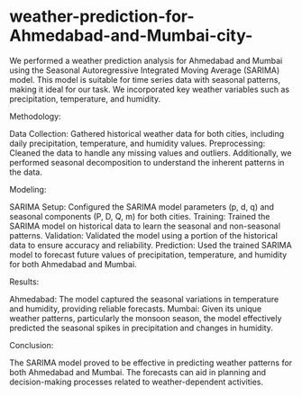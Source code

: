 # weather-prediction-for-Ahmedabad-and-Mumbai-city-
We performed a weather prediction analysis for Ahmedabad and Mumbai using the Seasonal Autoregressive Integrated Moving Average (SARIMA) model. This model is suitable for time series data with seasonal patterns, making it ideal for our task. We incorporated key weather variables such as precipitation, temperature, and humidity.

Methodology:

Data Collection: Gathered historical weather data for both cities, including daily precipitation, temperature, and humidity values.
Preprocessing: Cleaned the data to handle any missing values and outliers. Additionally, we performed seasonal decomposition to understand the inherent patterns in the data.

Modeling:

SARIMA Setup: Configured the SARIMA model parameters (p, d, q) and seasonal components (P, D, Q, m) for both cities.
Training: Trained the SARIMA model on historical data to learn the seasonal and non-seasonal patterns.
Validation: Validated the model using a portion of the historical data to ensure accuracy and reliability.
Prediction: Used the trained SARIMA model to forecast future values of precipitation, temperature, and humidity for both Ahmedabad and Mumbai.

Results:

Ahmedabad: The model captured the seasonal variations in temperature and humidity, providing reliable forecasts.
Mumbai: Given its unique weather patterns, particularly the monsoon season, the model effectively predicted the seasonal spikes in precipitation and changes in humidity.

Conclusion:

The SARIMA model proved to be effective in predicting weather patterns for both Ahmedabad and Mumbai. The forecasts can aid in planning and decision-making processes related to weather-dependent activities.
